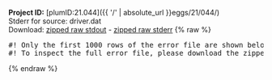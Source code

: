 **Project ID:** [plumID:21.044]({{ '/' | absolute_url }}eggs/21/044/)  
Stderr for source:  driver.dat   
Download: [zipped raw stdout](driver.dat.plumed.stdout.txt.zip) - [zipped raw stderr](driver.dat.plumed.stderr.txt.zip) 
{% raw %}
<pre>
#! Only the first 1000 rows of the error file are shown below
#! To inspect the full error file, please download the zipped raw stderr file above
</pre>
{% endraw %}
